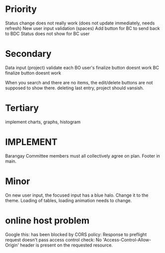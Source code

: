 # Priority
Status change does not really work (does not update immediately, needs refresh)
New user input validation (spaces)
Add button for BC to send back to BDC
Status does not show for BC user

# Secondary

Data input (project) validate each
BO user's finalize button doesnt work
BC finalize button doesnt work

When you search and there are no items, the edit/delete buttons are not supposed to show there.
deleting last entry, project should vansish.

# Tertiary
implement charts, graphs, histogram


# IMPLEMENT
Barangay Committee members must all collectively agree on plan.
Footer in main.


# Minor
On new user input, the focused input has a blue halo. Change it to the theme.
Loading of tables, loading animation needs to change.

# online host problem
Google this:
has been blocked by CORS policy: Response to preflight request doesn't pass access control check: No 'Access-Control-Allow-Origin' header is present on the requested resource.